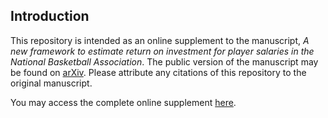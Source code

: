 ## Introduction

This repository is intended as an online supplement to the manuscript,
_A new framework to estimate return on investment for player salaries
in the National Basketball Association_.  The public version of the
manuscript may be found on [arXiv](https://arxiv.org/abs/2309.05783).
Please attribute any citations of this repository to the original
manuscript.

You may access the complete online supplement
[here](https://github.com/jackson-lautier/nba_roi).
